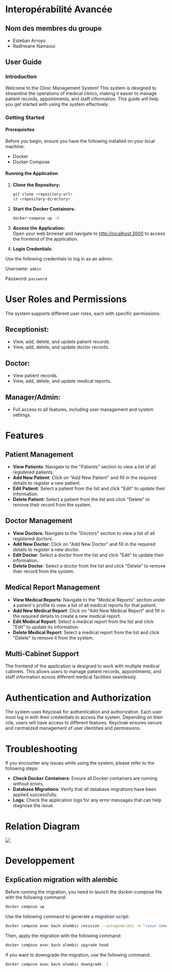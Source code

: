 # Interopérabilité Avancée

## Nom des membres du groupe

- Esteban Arroyo
- Radhwane Namaoui

## User Guide

### Introduction

Welcome to the Clinic Management System! This system is designed to streamline the operations of medical clinics, making it easier to manage patient records, appointments, and staff information. This guide will help you get started with using the system effectively.

### Getting Started

#### Prerequisites

Before you begin, ensure you have the following installed on your local machine:
- Docker
- Docker Compose

#### Running the Application

1. **Clone the Repository:**
   ```bash
   git clone <repository-url>
   cd <repository-directory>
   ```

2. **Start the Docker Containers:**
   ```bash
   docker-compose up -d
   ```

3. **Access the Application:**  
   Open your web browser and navigate to [http://localhost:3000](http://localhost:3000) to access the frontend of the application.


4. **Login Credentials**:

Use the following credentials to log in as an admin:
   
   Username: `admin`
   
   Password: `password`


# User Roles and Permissions

The system supports different user roles, each with specific permissions:

## Receptionist:
- View, add, delete, and update patient records.
- View, add, delete, and update doctor records.

## Doctor:
- View patient records.
- View, add, delete, and update medical reports.

## Manager/Admin:
- Full access to all features, including user management and system settings.

# Features

## Patient Management
- **View Patients**: Navigate to the "Patients" section to view a list of all registered patients.
- **Add New Patient**: Click on "Add New Patient" and fill in the required details to register a new patient.
- **Edit Patient**: Select a patient from the list and click "Edit" to update their information.
- **Delete Patient**: Select a patient from the list and click "Delete" to remove their record from the system.

## Doctor Management
- **View Doctors**: Navigate to the "Doctors" section to view a list of all registered doctors.
- **Add New Doctor**: Click on "Add New Doctor" and fill in the required details to register a new doctor.
- **Edit Doctor**: Select a doctor from the list and click "Edit" to update their information.
- **Delete Doctor**: Select a doctor from the list and click "Delete" to remove their record from the system.

## Medical Report Management
- **View Medical Reports**: Navigate to the "Medical Reports" section under a patient's profile to view a list of all medical reports for that patient.
- **Add New Medical Report**: Click on "Add New Medical Report" and fill in the required details to create a new medical report.
- **Edit Medical Report**: Select a medical report from the list and click "Edit" to update its information.
- **Delete Medical Report**: Select a medical report from the list and click "Delete" to remove it from the system.

## Multi-Cabinet Support
The frontend of the application is designed to work with multiple medical cabinets. This allows users to manage patient records, appointments, and staff information across different medical facilities seamlessly.

# Authentication and Authorization

The system uses Keycloak for authentication and authorization. Each user must log in with their credentials to access the system. Depending on their role, users will have access to different features. Keycloak ensures secure and centralized management of user identities and permissions.

# Troubleshooting

If you encounter any issues while using the system, please refer to the following steps:

- **Check Docker Containers**: Ensure all Docker containers are running without errors.
- **Database Migrations**: Verify that all database migrations have been applied successfully.
- **Logs**: Check the application logs for any error messages that can help diagnose the issue.


# Relation Diagram

[![](https://mermaid.ink/img/pako:eNqtVs1upDAMfhWUc_sCHPaw6j7B9rRCQp7EBbeQICdU7VZ99zUMpJACMxrtZTTj-Ofz58_JfCjtDKpc6Qa8fyCoGNrCGmLUgZzNfj4WtrDjaabhRBZD2aIhDU32Udgsy07ONQg2Awl4xdH0Cqxr4MxCuzYEbFC7dmUDYxi9X_u9d-dAsgEr5IxMYT8jDtd2AX3JaE3vJzj924RnDjHOe0Ke0ZZDCjk2EHD8WDlDH7Dn2SfCoNCsG9BOAmw4wmaDMOETMB0Ekri0AGMDA82-pu6YOWGJBk9p5GZWK-ELeWVyXIGlvyOI_aYmKn0JpiVLPrAEPF3oMRJdasavAs9eVGWc7lvx9VfU3BnvddWWgipBazyo2JB9udDTbHahTog8Vqz0gJrsnD2Ov-v88dh9J3HQUFibsQVqdjUwQ0j2NRVf75FjwU3YU_f-P236Qn_juE7EoS7jLh5JtwWmIC34AKFPjyxUZKtyV8sT--kQL9DzxfEmNx5FaEFgQUim-o2L79OqpbQM9bz7N8_saPYTVkG7c1ne3__Y2LF889o8yhGlnS8v0XgNDi5RRvlqn_ZulWtCVhB2nM_7nDhMm7t5tgyObQ0-6cOXb44pZroxZMHkUrFLoV2fWd2pFlmEZ-RxH_VZKGldlKNy-WqAXwolEhE_GZv7_W61ygP3eKfY9VWt8idovPzqu2FBp38GifWXvEmOo7ED-8e52enzHzZnCF8?type=png)](https://mermaid.live/edit#pako:eNqtVs1upDAMfhWUc_sCHPaw6j7B9rRCQp7EBbeQICdU7VZ99zUMpJACMxrtZTTj-Ofz58_JfCjtDKpc6Qa8fyCoGNrCGmLUgZzNfj4WtrDjaabhRBZD2aIhDU32Udgsy07ONQg2Awl4xdH0Cqxr4MxCuzYEbFC7dmUDYxi9X_u9d-dAsgEr5IxMYT8jDtd2AX3JaE3vJzj924RnDjHOe0Ke0ZZDCjk2EHD8WDlDH7Dn2SfCoNCsG9BOAmw4wmaDMOETMB0Ekri0AGMDA82-pu6YOWGJBk9p5GZWK-ELeWVyXIGlvyOI_aYmKn0JpiVLPrAEPF3oMRJdasavAs9eVGWc7lvx9VfU3BnvddWWgipBazyo2JB9udDTbHahTog8Vqz0gJrsnD2Ov-v88dh9J3HQUFibsQVqdjUwQ0j2NRVf75FjwU3YU_f-P236Qn_juE7EoS7jLh5JtwWmIC34AKFPjyxUZKtyV8sT--kQL9DzxfEmNx5FaEFgQUim-o2L79OqpbQM9bz7N8_saPYTVkG7c1ne3__Y2LF889o8yhGlnS8v0XgNDi5RRvlqn_ZulWtCVhB2nM_7nDhMm7t5tgyObQ0-6cOXb44pZroxZMHkUrFLoV2fWd2pFlmEZ-RxH_VZKGldlKNy-WqAXwolEhE_GZv7_W61ygP3eKfY9VWt8idovPzqu2FBp38GifWXvEmOo7ED-8e52enzHzZnCF8)



# Developpement

## Explication migration with alembic

Before running the migration, you need to  launch the docker-compose file with the following command:

```bash
docker compose up
```

Use the following command to generate a migration script:

```bash
docker compose exec back alembic revision --autogenerate -m "<your name of migration>"
```

Then, apply the migration with the following command:

```bash
docker compose exec back alembic upgrade head
```

if you want to downgrade the migration, use the following command:

```bash
docker compose exec back alembic downgrade -1
```





